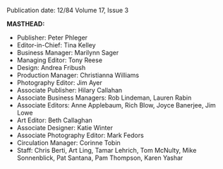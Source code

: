 Publication date: 12/84
Volume 17, Issue 3

**MASTHEAD:**
- Publisher: Peter Phleger
- Editor-in-Chief: Tina Kelley
- Business Manager: Marilynn Sager
- Managing Editor: Tony Reese
- Design: Andrea Fribush
- Production Manager: Christianna Williams
- Photography Editor: Jim Ayer
- Associate Publisher: Hilary Callahan
- Associate Business Managers: Rob Lindeman, Lauren Rabin
- Associate Editors: Anne Applebaum, Rich Blow, Joyce Banerjee, Jim Lowe
- Art Editor: Beth Callaghan
- Associate Designer: Katie Winter
- Associate Photography Editor: Mark Fedors
- Circulation Manager: Corinne Tobin
- Staff: Chris Berti, Art Ling, Tamar Lehrich, Tom McNulty, Mike Sonnenblick, Pat Santana, Pam Thompson, Karen Yashar

